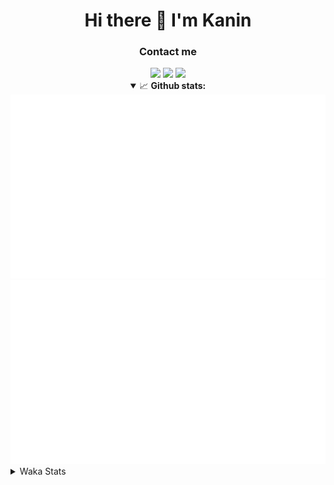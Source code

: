 <div align="center">
 <h1>Hi there 👋 I'm Kanin</h1>
 <h3>Contact me</h3>
 <a href="mailto:im@kanin.dev"><img src="https://img.shields.io/badge/gmail-%23D14836.svg?&style=for-the-badge&logo=gmail&logoColor=white"/></a>
 <a href="https://twitter.com/KaninTwt"><img src="https://img.shields.io/badge/twitter-%231DA1F2.svg?&style=for-the-badge&logo=twitter&logoColor=white"/></a>
 <a href="https://www.linkedin.com/in/KaninDev"><img src="https://img.shields.io/badge/linkedin-%230077B5.svg?&style=for-the-badge&logo=linkedin&logoColor=white"/></a>
<details open>
  <summary>📈 <b>Github stats:</b></summary>
  <img src="https://github.com/Kanin/Kanin/blob/master/scripts/GitHubStats/generated/overview.svg"/>
  <img src="https://github.com/Kanin/Kanin/blob/master/scripts/GitHubStats/generated/languages.svg"/>
</details>
</div>

<details>
 <summary>Waka Stats</summary>

<!--START_SECTION:waka-->
![Code Time](http://img.shields.io/badge/Code%20Time-2%2C596%20hrs%203%20mins-blue)

![Profile Views](http://img.shields.io/badge/Profile%20Views-0-blue)

![Lines of code](https://img.shields.io/badge/From%20Hello%20World%20I%27ve%20Written-776.1%20thousand%20lines%20of%20code-blue)

**🐱 My GitHub Data** 

> 📦 181.2 kB Used in GitHub's Storage 
 > 
> 🏆 69 Contributions in the Year 2025
 > 
> 🚫 Not Opted to Hire
 > 
> 📜 28 Public Repositories 
 > 
> 🔑 19 Private Repositories 
 > 
**I'm an Early 🐤** 

```text
🌞 Morning                3005 commits        ███████░░░░░░░░░░░░░░░░░░   27.69 % 
🌆 Daytime                3190 commits        ███████░░░░░░░░░░░░░░░░░░   29.40 % 
🌃 Evening                3119 commits        ███████░░░░░░░░░░░░░░░░░░   28.74 % 
🌙 Night                  1537 commits        ████░░░░░░░░░░░░░░░░░░░░░   14.16 % 
```
📅 **I'm Most Productive on Monday** 

```text
Monday                   2091 commits        █████░░░░░░░░░░░░░░░░░░░░   19.27 % 
Tuesday                  1572 commits        ████░░░░░░░░░░░░░░░░░░░░░   14.49 % 
Wednesday                1088 commits        ███░░░░░░░░░░░░░░░░░░░░░░   10.03 % 
Thursday                 1671 commits        ████░░░░░░░░░░░░░░░░░░░░░   15.40 % 
Friday                   1813 commits        ████░░░░░░░░░░░░░░░░░░░░░   16.71 % 
Saturday                 1045 commits        ██░░░░░░░░░░░░░░░░░░░░░░░   09.63 % 
Sunday                   1571 commits        ████░░░░░░░░░░░░░░░░░░░░░   14.48 % 
```


📊 **This Week I Spent My Time On** 

```text
🕑︎ Time Zone: America/New_York

💬 Programming Languages: 
Python                   10 hrs 40 mins      ██████████████████████░░░   86.55 % 
virtualenv               35 mins             █░░░░░░░░░░░░░░░░░░░░░░░░   04.84 % 
Java                     25 mins             █░░░░░░░░░░░░░░░░░░░░░░░░   03.50 % 
TypeScript               18 mins             █░░░░░░░░░░░░░░░░░░░░░░░░   02.55 % 
Markdown                 5 mins              ░░░░░░░░░░░░░░░░░░░░░░░░░   00.79 % 

🔥 Editors: 
VS Code                  12 hrs 13 mins      █████████████████████████   99.25 % 
PyCharm                  5 mins              ░░░░░░░░░░░░░░░░░░░░░░░░░   00.75 % 

🐱‍💻 Projects: 
Site                     11 hrs 32 mins      ███████████████████████░░   93.71 % 
DiscordSRV               26 mins             █░░░░░░░░░░░░░░░░░░░░░░░░   03.56 % 
Advent-of-Code           14 mins             ░░░░░░░░░░░░░░░░░░░░░░░░░   01.98 % 
APIServer                4 mins              ░░░░░░░░░░░░░░░░░░░░░░░░░   00.56 % 
Community-Bot            1 min               ░░░░░░░░░░░░░░░░░░░░░░░░░   00.19 % 

💻 Operating System: 
Windows                  12 hrs 19 mins      █████████████████████████   100.00 % 
```

**I Mostly Code in Python** 

```text
Python                   33 repos            ████████████████░░░░░░░░░   62.26 % 
Java                     7 repos             ███░░░░░░░░░░░░░░░░░░░░░░   13.21 % 
TypeScript               5 repos             ██░░░░░░░░░░░░░░░░░░░░░░░   09.43 % 
HTML                     3 repos             █░░░░░░░░░░░░░░░░░░░░░░░░   05.66 % 
Kotlin                   1 repo              ░░░░░░░░░░░░░░░░░░░░░░░░░   01.89 % 
```



**Timeline**

![Lines of Code chart](https://raw.githubusercontent.com/Kanin/Kanin/master/assets/bar_graph.png)


 Last Updated on 06/03/2025 02:50:20 UTC
<!--END_SECTION:waka-->
</details>
